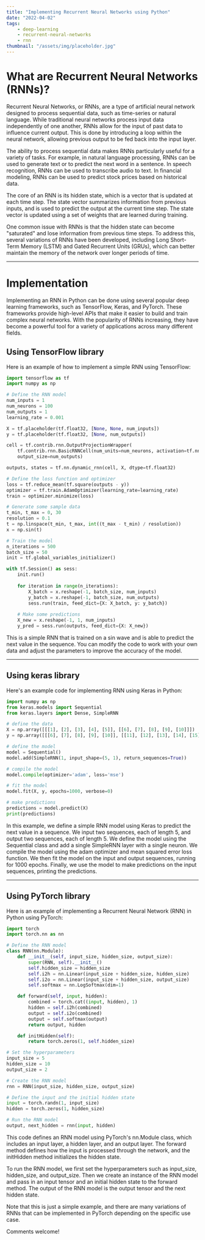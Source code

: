 ```yaml
---
title: "Implementing Recurrent Neural Networks using Python"
date: "2022-04-02"
tags:
    - deep-learning
    - recurrent-neural-networks
    - rnn
thumbnail: "/assets/img/placeholder.jpg"
---
```

# What are Recurrent Neural Networks (RNNs)?
Recurrent Neural Networks, or RNNs, are a type of artificial neural network designed to process sequential data, such as time-series or natural language. While traditional neural networks process input data independently of one another, RNNs allow for the input of past data to influence current output. This is done by introducing a loop within the neural network, allowing previous output to be fed back into the input layer.

The ability to process sequential data makes RNNs particularly useful for a variety of tasks. For example, in natural language processing, RNNs can be used to generate text or to predict the next word in a sentence. In speech recognition, RNNs can be used to transcribe audio to text. In financial modeling, RNNs can be used to predict stock prices based on historical data.

The core of an RNN is its hidden state, which is a vector that is updated at each time step. The state vector summarizes information from previous inputs, and is used to predict the output at the current time step. The state vector is updated using a set of weights that are learned during training.

One common issue with RNNs is that the hidden state can become "saturated" and lose information from previous time steps. To address this, several variations of RNNs have been developed, including Long Short-Term Memory (LSTM) and Gated Recurrent Units (GRUs), which can better maintain the memory of the network over longer periods of time.

---

# Implementation
Implementing an RNN in Python can be done using several popular deep learning frameworks, such as TensorFlow, Keras, and PyTorch. These frameworks provide high-level APIs that make it easier to build and train complex neural networks. With the popularity of RNNs increasing, they have become a powerful tool for a variety of applications across many different fields.

## Using TensorFlow library
Here is an example of how to implement a simple RNN using TensorFlow:

```python
import tensorflow as tf
import numpy as np

# Define the RNN model
num_inputs = 1
num_neurons = 100
num_outputs = 1
learning_rate = 0.001

X = tf.placeholder(tf.float32, [None, None, num_inputs])
y = tf.placeholder(tf.float32, [None, num_outputs])

cell = tf.contrib.rnn.OutputProjectionWrapper(
    tf.contrib.rnn.BasicRNNCell(num_units=num_neurons, activation=tf.nn.relu),
    output_size=num_outputs)

outputs, states = tf.nn.dynamic_rnn(cell, X, dtype=tf.float32)

# Define the loss function and optimizer
loss = tf.reduce_mean(tf.square(outputs - y))
optimizer = tf.train.AdamOptimizer(learning_rate=learning_rate)
train = optimizer.minimize(loss)

# Generate some sample data
t_min, t_max = 0, 30
resolution = 0.1
t = np.linspace(t_min, t_max, int((t_max - t_min) / resolution))
x = np.sin(t)

# Train the model
n_iterations = 500
batch_size = 50
init = tf.global_variables_initializer()

with tf.Session() as sess:
    init.run()
    
    for iteration in range(n_iterations):
        X_batch = x.reshape(-1, batch_size, num_inputs)
        y_batch = x.reshape(-1, batch_size, num_outputs)
        sess.run(train, feed_dict={X: X_batch, y: y_batch})
    
    # Make some predictions
    X_new = x.reshape(-1, 1, num_inputs)
    y_pred = sess.run(outputs, feed_dict={X: X_new})
```

This is a simple RNN that is trained on a sin wave and is able to predict the next value in the sequence. You can modify the code to work with your own data and adjust the parameters to improve the accuracy of the model.

---

## Using keras library
Here's an example code for implementing RNN using Keras in Python:

```python
import numpy as np
from keras.models import Sequential
from keras.layers import Dense, SimpleRNN

# define the data
X = np.array([[[1], [2], [3], [4], [5]], [[6], [7], [8], [9], [10]]])
y = np.array([[[6], [7], [8], [9], [10]], [[11], [12], [13], [14], [15]]])

# define the model
model = Sequential()
model.add(SimpleRNN(1, input_shape=(5, 1), return_sequences=True))

# compile the model
model.compile(optimizer='adam', loss='mse')

# fit the model
model.fit(X, y, epochs=1000, verbose=0)

# make predictions
predictions = model.predict(X)
print(predictions)
```

In this example, we define a simple RNN model using Keras to predict the next value in a sequence. We input two sequences, each of length 5, and output two sequences, each of length 5. We define the model using the Sequential class and add a single SimpleRNN layer with a single neuron. We compile the model using the adam optimizer and mean squared error loss function. We then fit the model on the input and output sequences, running for 1000 epochs. Finally, we use the model to make predictions on the input sequences, printing the predictions.

---

## Using PyTorch library
Here is an example of implementing a Recurrent Neural Network (RNN) in Python using PyTorch:

```python
import torch
import torch.nn as nn

# Define the RNN model
class RNN(nn.Module):
    def __init__(self, input_size, hidden_size, output_size):
        super(RNN, self).__init__()
        self.hidden_size = hidden_size
        self.i2h = nn.Linear(input_size + hidden_size, hidden_size)
        self.i2o = nn.Linear(input_size + hidden_size, output_size)
        self.softmax = nn.LogSoftmax(dim=1)

    def forward(self, input, hidden):
        combined = torch.cat((input, hidden), 1)
        hidden = self.i2h(combined)
        output = self.i2o(combined)
        output = self.softmax(output)
        return output, hidden

    def initHidden(self):
        return torch.zeros(1, self.hidden_size)

# Set the hyperparameters
input_size = 5
hidden_size = 10
output_size = 2

# Create the RNN model
rnn = RNN(input_size, hidden_size, output_size)

# Define the input and the initial hidden state
input = torch.randn(1, input_size)
hidden = torch.zeros(1, hidden_size)

# Run the RNN model
output, next_hidden = rnn(input, hidden)
```

This code defines an RNN model using PyTorch's nn.Module class, which includes an input layer, a hidden layer, and an output layer. The forward method defines how the input is processed through the network, and the initHidden method initializes the hidden state.

To run the RNN model, we first set the hyperparameters such as input_size, hidden_size, and output_size. Then we create an instance of the RNN model and pass in an input tensor and an initial hidden state to the forward method. The output of the RNN model is the output tensor and the next hidden state.

Note that this is just a simple example, and there are many variations of RNNs that can be implemented in PyTorch depending on the specific use case.

Comments welcome!